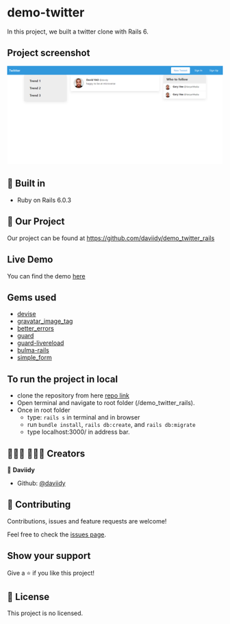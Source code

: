 # demo-twitter
In this project, we built a twitter clone with Rails 6.

## Project screenshot
![screenshot](./screenshot.png)

## 🔨 Built in

- Ruby on Rails 6.0.3

## 🚀 Our Project

Our project can be found at https://github.com/daviidy/demo_twitter_rails

## Live Demo

You can find the demo [here](https://stark-oasis-91504.herokuapp.com/)

## Gems used

- [devise](https://rubygems.org/gems/devise)
- [gravatar_image_tag](https://rubygems.org/gems/gravatar_image_tag)
- [better_errors](https://rubygems.org/gems/better_errors)
- [guard](https://rubygems.org/gems/guard)
- [guard-livereload](https://rubygems.org/gems/guard-livereload)
- [bulma-rails](https://rubygems.org/gems/bulma-rails)
- [simple_form](https://rubygems.org/gems/simple_form)

## To run the project in local

- clone the repository from here [repo link](https://github.com/daviidy/demo_twitter_rails)
- Open terminal and navigate to root folder (/demo_twitter_rails).
- Once in root folder
  - type: `rails s` in terminal and in browser
  - run `bundle install`, `rails db:create`, and `rails db:migrate`
  - type localhost:3000/ in address bar.

## 👨🏽‍💻 👨🏿‍💻 Creators

👤 **Daviidy**

- Github: [@daviidy](https://github.com/daviidy)

## 🤝 Contributing

Contributions, issues and feature requests are welcome!

Feel free to check the [issues page](https://github.com/daviidy/Micro-Reddit/issues).

## Show your support

Give a ⭐️ if you like this project!

## 📝 License

This project is no licensed.
